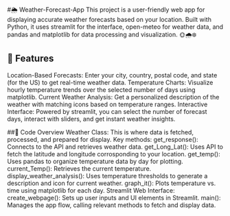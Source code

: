 #🌦️ Weather-Forecast-App
This project is a user-friendly web app for displaying accurate weather forecasts based on your location. Built with Python, it uses streamlit for the interface, open-meteo for weather data, and pandas and matplotlib for data processing and visualization. 🌞🌧️❄️

## 🧰 Features
Location-Based Forecasts: Enter your city, country, postal code, and state (for the US) to get real-time weather data.
Temperature Charts: Visualize hourly temperature trends over the selected number of days using matplotlib.
Current Weather Analysis: Get a personalized description of the weather with matching icons based on temperature ranges.
Interactive Interface: Powered by streamlit, you can select the number of forecast days, interact with sliders, and get instant weather insights.


##📝 Code Overview
Weather Class: This is where data is fetched, processed, and prepared for display. Key methods:
  get_response(): Connects to the API and retrieves weather data.
  get_Long_Lat(): Uses API to fetch the latitude and longitude corrosponding to your location.
  get_temp(): Uses pandas to organize temperature data by day for plotting.
  current_Temp(): Retrieves the current temperature.
  display_weather_analysis(): Uses temperature thresholds to generate a description and icon for current weather.
  graph_it(): Plots temperature vs. time using matplotlib for each day.
Streamlit Web Interface:
  create_webpage(): Sets up user inputs and UI elements in Streamlit.
  main(): Manages the app flow, calling relevant methods to fetch and display data.

